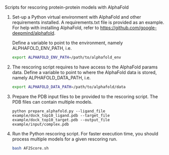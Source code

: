 Scripts for rescoring protein-protein models with AlphaFold

1.   Set-up a Python virtual environment with AlphaFold and other requirements installed. A requirements.txt file is provided as an example.
     For help with installing AlphaFold, refer to https://github.com/google-deepmind/alphafold.

     Define a variable to point to the environment, namely ALPHAFOLD_ENV_PATH, i.e.
     
     ```bash
     export ALPHAFOLD_ENV_PATH=/path/to/alphafold_env
     ```

2.   The rescoring script requires to have access to the AlphaFold params data.
     Define a variable to point to where the AlphaFold data is stored, namely ALPHAFOLD_DATA_PATH, i.e.
     
     ```bash
     export ALPHAFOLD_DATA_PATH=/path/to/alphafold/data
     ```
     
3.   Prepare the PDB input files to be provided to the rescoring script.
     The PDB files can contain multiple models.
     ```
     python prepare_alphafold.py --ligand_file example/dock_top10_ligand.pdb --target_file example/dock_top10_target.pdb --output_file example/input/complex.pdb
     ```
    
4.   Run the Python rescoring script.
     For faster execution time, you should process multiple models for a given rescoring run.
     ```bash
     bash AF2Score.sh
     ```
     
